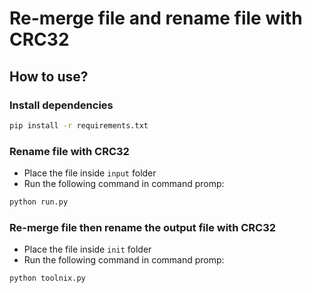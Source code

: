 # Re-merge file and rename file with CRC32

## How to use?

### Install dependencies
```sh
pip install -r requirements.txt
```

### Rename file with CRC32
- Place the file inside `input` folder
- Run the following command in command promp:
```sh
python run.py
```

### Re-merge file then rename the output file with CRC32
- Place the file inside `init` folder
- Run the following command in command promp:
```sh
python toolnix.py
```
